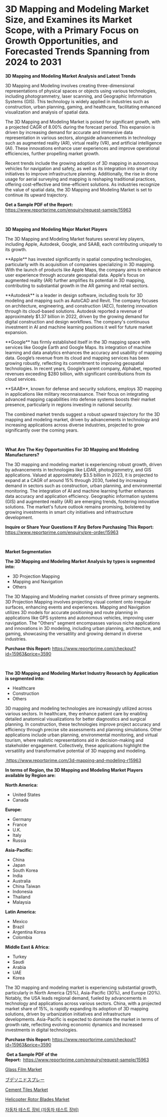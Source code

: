 <p><h1>3D Mapping and Modeling Market Size, and Examines its Market Scope, with a Primary Focus on Growth Opportunities, and Forecasted Trends Spanning from 2024 to 2031</h1></p><p><strong>3D Mapping and Modeling Market Analysis and Latest Trends</strong></p>
<p><p>3D Mapping and Modeling involves creating three-dimensional representations of physical spaces or objects using various technologies, including photogrammetry, laser scanning, and Geographic Information Systems (GIS). This technology is widely applied in industries such as construction, urban planning, gaming, and healthcare, facilitating enhanced visualization and analysis of spatial data.</p><p>The 3D Mapping and Modeling Market is poised for significant growth, with a projected CAGR of 8.00% during the forecast period. This expansion is driven by increasing demand for accurate and immersive data representation in various sectors, alongside advancements in technology such as augmented reality (AR), virtual reality (VR), and artificial intelligence (AI). These innovations enhance user experiences and improve operational efficiencies, further propelling market growth.</p><p>Recent trends include the growing adoption of 3D mapping in autonomous vehicles for navigation and safety, as well as its integration into smart city initiatives to improve infrastructure planning. Additionally, the rise in drone usage for aerial surveying and mapping is reshaping traditional practices, offering cost-effective and time-efficient solutions. As industries recognize the value of spatial data, the 3D Mapping and Modeling Market is set to continue its upward trajectory.</p></p>
<p><strong>Get a Sample PDF of the Report:&nbsp;</strong> <a href="https://www.reportprime.com/enquiry/request-sample/15963">https://www.reportprime.com/enquiry/request-sample/15963</a></p>
<p>&nbsp;</p>
<p><strong>3D Mapping and Modeling Major Market Players</strong></p>
<p><p>The 3D Mapping and Modeling Market features several key players, including Apple, Autodesk, Google, and SAAB, each contributing uniquely to its growth.</p><p>**Apple** has invested significantly in spatial computing technologies, particularly with its acquisition of companies specializing in 3D mapping. With the launch of products like Apple Maps, the company aims to enhance user experience through accurate geospatial data. Apple's focus on augmented reality (AR) further amplifies its potential in 3D mapping, contributing to substantial growth in the AR gaming and retail sectors.</p><p>**Autodesk** is a leader in design software, including tools for 3D modeling and mapping such as AutoCAD and Revit. The company focuses on architecture, engineering, and construction (AEC), fostering innovation through its cloud-based solutions. Autodesk reported a revenue of approximately $1.37 billion in 2022, driven by the growing demand for digital construction and design workflows. The company's continuous investment in AI and machine learning positions it well for future market expansion.</p><p>**Google** has firmly established itself in the 3D mapping space with services like Google Earth and Google Maps. Its integration of machine learning and data analytics enhances the accuracy and usability of mapping data. Google’s revenue from its cloud and mapping services has been growing robustly, reflecting its commitment to improving geospatial technologies. In recent years, Google’s parent company, Alphabet, reported revenues exceeding $280 billion, with significant contributions from its cloud services.</p><p>**SAAB**, known for defense and security solutions, employs 3D mapping in applications like military reconnaissance. Their focus on integrating advanced mapping capabilities into defense systems boosts their market presence, particularly in regions investing in national security.</p><p>The combined market trends suggest a robust upward trajectory for the 3D mapping and modeling market, driven by advancements in technology and increasing applications across diverse industries, projected to grow significantly over the coming years.</p></p>
<p>&nbsp;</p>
<p><strong>What Are The Key Opportunities For 3D Mapping and Modeling Manufacturers?</strong></p>
<p><p>The 3D mapping and modeling market is experiencing robust growth, driven by advancements in technologies like LiDAR, photogrammetry, and GIS applications. Valued at approximately $3.5 billion in 2023, it is projected to expand at a CAGR of around 15% through 2030, fueled by increasing demand in sectors such as construction, urban planning, and environmental monitoring. The integration of AI and machine learning further enhances data accuracy and application efficiency. Geographic information systems (GIS) and augmented reality (AR) are emerging trends, fostering innovative solutions. The market's future outlook remains promising, bolstered by growing investments in smart city initiatives and infrastructure development.</p></p>
<p><strong>Inquire or Share Your Questions If Any Before Purchasing This Report:</strong> <a href="https://www.reportprime.com/enquiry/pre-order/15963">https://www.reportprime.com/enquiry/pre-order/15963</a></p>
<p>&nbsp;</p>
<p><strong>Market Segmentation</strong></p>
<p><strong>The 3D Mapping and Modeling Market Analysis by types is segmented into:</strong></p>
<p><ul><li>3D Projection Mapping</li><li>Mapping and Navigation</li><li>Others</li></ul></p>
<p><p>The 3D Mapping and Modeling market consists of three primary segments. 3D Projection Mapping involves projecting visual content onto irregular surfaces, enhancing events and experiences. Mapping and Navigation utilizes 3D models for accurate positioning and route planning in applications like GPS systems and autonomous vehicles, improving user navigation. The "Others" segment encompasses various niche applications and innovations in 3D modeling, including urban planning, architecture, and gaming, showcasing the versatility and growing demand in diverse industries.</p></p>
<p><strong>Purchase this Report:&nbsp;</strong><a href="https://www.reportprime.com/checkout?id=15963&price=3590">https://www.reportprime.com/checkout?id=15963&price=3590</a></p>
<p>&nbsp;</p>
<p><strong>The 3D Mapping and Modeling Market Industry Research by Application is segmented into:</strong></p>
<p><ul><li>Healthcare</li><li>Construction</li><li>Others</li></ul></p>
<p><p>3D mapping and modeling technologies are increasingly utilized across various sectors. In healthcare, they enhance patient care by enabling detailed anatomical visualizations for better diagnostics and surgical planning. In construction, these technologies improve project accuracy and efficiency through precise site assessments and planning simulations. Other applications include urban planning, environmental monitoring, and virtual tourism, where realistic representations aid in decision-making and stakeholder engagement. Collectively, these applications highlight the versatility and transformative potential of 3D mapping and modeling.</p></p>
<p><a href="https://www.reportprime.com/3d-mapping-and-modeling-r15963">&nbsp;https://www.reportprime.com/3d-mapping-and-modeling-r15963</a></p>
<p><strong>In terms of Region, the 3D Mapping and Modeling Market Players available by Region are:</strong></p>
<p>
    <p> <strong> North America: </strong>
        <ul>
            <li>United States</li>
            <li>Canada</li>
        </ul>
        </p> 
    <p> <strong> Europe: </strong>
        <ul>
            <li>Germany</li>
            <li>France</li>
            <li>U.K.</li>
            <li>Italy</li>
            <li>Russia</li>
        </ul>
        </p> 
    <p> <strong> Asia-Pacific: </strong>
        <ul>
            <li>China</li>
            <li>Japan</li>
            <li>South Korea</li>
            <li>India</li>
            <li>Australia</li>
            <li>China Taiwan</li>
            <li>Indonesia</li>
            <li>Thailand</li>
            <li>Malaysia</li>
        </ul>
        </p> 
    <p> <strong> Latin America: </strong>
        <ul>
            <li>Mexico</li>
            <li>Brazil</li>
            <li>Argentina Korea</li>
            <li>Colombia</li>
        </ul>
        </p> 
    <p> <strong> Middle East & Africa: </strong>
        <ul>
            <li>Turkey</li>
            <li>Saudi</li>
            <li>Arabia</li>
            <li>UAE</li>
            <li>Korea</li>
        </ul>
    </p>
    </p>
<p><p>The 3D mapping and modeling market is experiencing substantial growth, particularly in North America (25%), Asia-Pacific (30%), and Europe (20%). Notably, the USA leads regional demand, fueled by advancements in technology and applications across various sectors. China, with a projected market share of 15%, is rapidly expanding its adoption of 3D mapping solutions, driven by urbanization initiatives and infrastructure developments. Asia-Pacific is expected to dominate the market in terms of growth rate, reflecting evolving economic dynamics and increased investments in digital technologies.</p></p>
<p><strong>Purchase this Report: </strong><a href="https://www.reportprime.com/checkout?id=15963&price=3590">https://www.reportprime.com/checkout?id=15963&price=3590</a></p>
<p>&nbsp;<strong>Get a Sample PDF of the Report:&nbsp;&nbsp;</strong><a href="https://www.reportprime.com/enquiry/request-sample/15963">https://www.reportprime.com/enquiry/request-sample/15963</a></p>
<p><strong></strong></p>
<p><p><a href="https://medium.com/@judywalsh475/the-global-market-overview-of-the-glass-film-market-provides-a-unique-perspective-on-the-key-fdd6d2440419">Glass Film Market</a></p><p><a href="https://medium.com/@vedakuvlis2023/budesonide-sprays-market-%E3%81%AF-%E3%82%B3%E3%82%B9%E3%83%88%E7%AE%A1%E7%90%86%E3%81%A8%E5%8A%B9%E7%8E%87%E5%90%91%E4%B8%8A%E3%82%92%E5%84%AA%E5%85%88%E3%81%97%E3%81%BE%E3%81%99-%E3%81%95%E3%82%89%E3%81%AB-%E5%A0%B1%E5%91%8A%E6%9B%B8%E3%81%AF%E5%B8%82%E5%A0%B4%E3%81%AE%E9%9C%80%E8%A6%81%E9%9D%A2%E3%81%A8%E4%BE%9B%E7%B5%A6%E9%9D%A2%E3%81%AE%E4%B8%A1%E6%96%B9%E3%82%92%E3%82%AB%E3%83%90%E3%83%BC%E3%81%97%E3%81%A6%E3%81%84%E3%81%BE%E3%81%99-budesonide-sprays-%E5%B8%82%E5%A0%B4%E3%81%AF-54e3fb335092">ブデソニドスプレー</a></p><p><a href="https://www.linkedin.com/pulse/cement-tiles-market-trends-detailed-study-its-segmentation-lefwf?trackingId=fDi9olAoTDWEJ30f%2FtFZJw%3D%3D">Cement Tiles Market</a></p><p><a href="https://issuu.com/reportprime-2/docs/helicopter-rotor-blades-market-size_e2e1cb1ac0334b">Helicopter Rotor Blades Market</a></p><p><a href="https://medium.com/@eiehrdy77/%EC%84%B8%EA%B3%84-automotive-test-equipment-automotive-testing-equipments-market-%EC%9D%80-2024%EC%97%90%EC%84%9C-2031%EB%A1%9C-%EC%97%B0%ED%8F%89%EA%B7%A0-%EC%A6%9D%EA%B0%80%EC%9C%A8%EC%9D%84-%EB%B3%B4%EC%9D%BC-%EA%B2%83%EC%9C%BC%EB%A1%9C-7fe49f7fb01c">자동차 테스트 장비 (자동차 테스트 장비)</a></p></p>